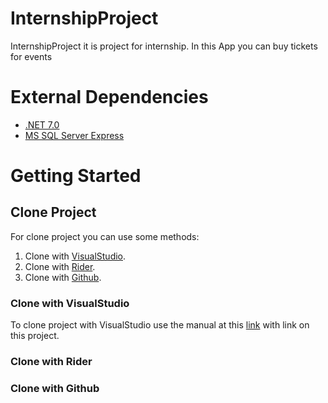 # InternshipProject
InternshipProject it is project for internship. In this App you can buy tickets for events
# External Dependencies
* [.NET 7.0](https://learn.microsoft.com/en-us/dotnet/csharp/whats-new/csharp-10) 
* [MS SQL Server Express](https://www.microsoft.com/ru-RU/download/details.aspx?id=101064)
# Getting Started
## Clone Project
For clone project you can use some methods:
1. Clone with [VisualStudio](###Clone-with-VisualStudio).
2. Clone with [Rider](###Clone-with-Rider).
3. Clone with [Github](###Clone-with-Github).
### Clone with VisualStudio
To clone project with VisualStudio use the manual at this [link](https://learn.microsoft.com/en-us/visualstudio/version-control/git-clone-repository?view=vs-2022) with link on this project.
### Clone with Rider

### Clone with Github

